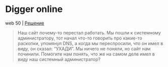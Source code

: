 # Digger online

web 50 | [Решение](WRITEUP.md)

> Наш сайт почему-то перестал работать. Мы пошли к системному администратору, тот начал что-то
> говорить про какие-то раскопки, упомянул DNS, а когда мы переспросили, что он имел в виду, он
> сказал: “УХАДИ”. Мы ничего не поняли, но сайт нам починили. Помогите нам понять, что же на
> самом деле имел в виду наш системный администратор?
